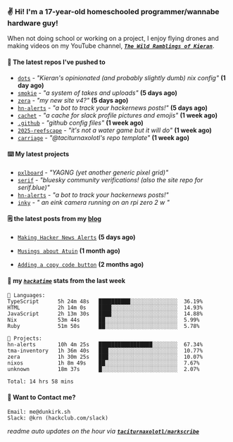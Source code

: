 ### ✌️ Hi! I'm a 17-year-old homeschooled programmer/wannabe hardware guy!

When not doing school or working on a project, I enjoy flying drones and making videos on my YouTube channel, [**_`The Wild Ramblings of Kieran`_**](https://youtube.com/@kieran.rambles).

#### 👷 The latest repos I've pushed to

- [`dots`](https://github.com/taciturnaxolotl/dots) - _"Kieran's opinionated (and probably slightly dumb) nix config"_ **(1 day ago)**
- [`smokie`](https://github.com/taciturnaxolotl/smokie) - _"a system of takes and uploads"_ **(5 days ago)**
- [`zera`](https://github.com/taciturnaxolotl/zera) - _"my new site v4?"_ **(5 days ago)**
- [`hn-alerts`](https://github.com/taciturnaxolotl/hn-alerts) - _"a bot to track your hackernews posts!"_ **(5 days ago)**
- [`cachet`](https://github.com/taciturnaxolotl/cachet) - _"a cache for slack profile pictures and emojis"_ **(1 week ago)**
- [`.github`](https://github.com/taciturnaxolotl/.github) - _"github config files"_ **(1 week ago)**
- [`2025-reefscape`](https://github.com/df1317/2025-reefscape) - _"it's not a water game but it will do"_ **(1 week ago)**
- [`carriage`](https://github.com/taciturnaxolotl/carriage) - _"@taciturnaxolotl's repo template"_ **(1 week ago)**

#### ⌨️ My latest projects

- [`pxlboard`](https://github.com/taciturnaxolotl/pxlboard) - _"YAGNG (yet another generic pixel grid)"_
- [`serif`](https://github.com/taciturnaxolotl/serif) - _"bluesky community verifications! (also the site repo for serif.blue)"_
- [`hn-alerts`](https://github.com/taciturnaxolotl/hn-alerts) - _"a bot to track your hackernews posts!"_
- [`inky`](https://github.com/taciturnaxolotl/inky) - _" an eink camera running on an rpi zero 2 w "_

#### 🗒️ the latest posts from my [blog](https://dunkirk.sh)

- [`Making Hacker News Alerts`](https://dunkirk.sh/blog/hn-alerts/) **(5 days ago)**

- [`Musings about Atuin`](https://dunkirk.sh/blog/atuin/) **(1 month ago)**

- [`Adding a copy code button`](https://dunkirk.sh/blog/adding-a-copy-button/) **(2 months ago)**



#### 📡 my [_`hackatime`_](https://waka.hackclub.com) stats from the last week

```text
💾 Languages:
TypeScript      5h 24m 48s   ██████████░░░░░░░░░░░░░░░  36.19%
HTML            2h 14m 0s    ████░░░░░░░░░░░░░░░░░░░░░  14.93%
JavaScript      2h 13m 30s   ████░░░░░░░░░░░░░░░░░░░░░  14.88%
Nix             53m 44s      ██░░░░░░░░░░░░░░░░░░░░░░░  5.99%
Ruby            51m 50s      ██░░░░░░░░░░░░░░░░░░░░░░░  5.78%

💼 Projects:
hn-alerts       10h 4m 25s   █████████████████░░░░░░░░  67.34%
tma-inventory   1h 36m 40s   ███░░░░░░░░░░░░░░░░░░░░░░  10.77%
zera            1h 30m 25s   ███░░░░░░░░░░░░░░░░░░░░░░  10.07%
nixos           1h 8m 49s    ██░░░░░░░░░░░░░░░░░░░░░░░  7.67%
unknown         18m 37s      █░░░░░░░░░░░░░░░░░░░░░░░░  2.07%

Total: 14 hrs 58 mins
```

#### 📮 Want to Contact me?

```text
Email: me@dunkirk.sh
Slack: @krn (hackclub.com/slack)
```

_readme auto updates on the hour via [**`taciturnaxolotl/markscribe`**](https://github.com/taciturnaxolotl/markscribe)_
